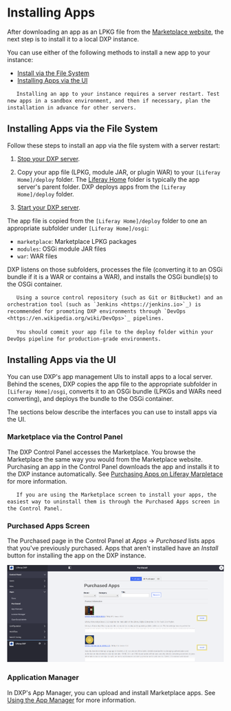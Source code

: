 # Installing Apps

After downloading an app as an LPKG file from the [Marketplace website](https://web.liferay.com/marketplace),  the next step is to install it to a local DXP instance.

You can use either of the following methods to install a new app to your instance:

- [Install via the File System](#installing-apps-via-the-file-system)
- [Installing Apps via the UI](#installing-apps-via-the-ui)

```important::
   Installing an app to your instance requires a server restart. Test new apps in a sandbox environment, and then if necessary, plan the installation in advance for other servers.
```

## Installing Apps via the File System

Follow these steps to install an app via the file system with a server restart:

1. [Stop your DXP server](../../../installation-and-upgrades/installing-liferay/running-liferay-dxp-for-the-first-time.md#shutdown).

1. Copy your app file (LPKG, module JAR, or plugin WAR) to your `[Liferay Home]/deploy` folder. The [Liferay Home](../../../installation-and-upgrades/reference/liferay-home.md) folder is typically the app server's parent folder. DXP deploys apps from the `[Liferay Home]/deploy` folder.

1. [Start your DXP server](../../../installation-and-upgrades/installing-liferay/running-liferay-dxp-for-the-first-time.md#startup).

The app file is copied from the `[Liferay Home]/deploy` folder to one an appropriate subfolder under `[Liferay Home]/osgi`:

- `marketplace`: Marketplace LPKG packages
- `modules`: OSGi module JAR files
- `war`: WAR files

DXP listens on those subfolders, processes the file (converting it to an OSGi bundle if it is a WAR or contains a WAR), and installs the OSGi bundle(s) to the OSGi container.

```note::
   Using a source control repository (such as Git or BitBucket) and an orchestration tool (such as `Jenkins <https://jenkins.io>`_) is recommended for promoting DXP environments through `DevOps <https://en.wikipedia.org/wiki/DevOps>`_ pipelines.

   You should commit your app file to the deploy folder within your DevOps pipeline for production-grade environments.
```

## Installing Apps via the UI

You can use DXP's app management UIs to install apps to a local server. Behind the scenes, DXP copies the app file to the appropriate subfolder in `[Liferay Home]/osgi`, converts it to an OSGi bundle (LPKGs and WARs need converting), and deploys the bundle to the OSGi container.

The sections below describe the interfaces you can  use to install apps via the UI.

### Marketplace via the Control Panel

The DXP Control Panel accesses the Marketplace. You browse the Marketplace the same way you would from the Marketplace website. Purchasing an app in the Control Panel downloads the app and installs it to the DXP instance automatically. See [Purchasing Apps on Liferay Marpletace](../marketplace/purchasing-apps-on-liferay-marketplace.md) for more information.

``` note::
   If you are using the Marketplace screen to install your apps, the easiest way to uninstall them is through the Purchased Apps screen in the Control Panel.
```

### Purchased Apps Screen

The Purchased page in the Control Panel at _Apps_ &rarr; _Purchased_ lists apps that you've previously purchased. Apps that aren't installed have an _Install_ button for installing the app on the DXP instance.

![The Purchased Apps screen as it appears in the Control Panel.](./installing-apps/images/01.png)

### Application Manager

In DXP's App Manager, you can upload and install Marketplace apps. See [Using the App Manager](../managing-apps/using-the-app-manager.md) for more information.